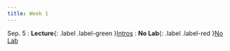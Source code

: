 ```yaml
---
title: Week 1
---
```


Sep. 5
: **Lecture**{: .label .label-green }[Intros](https://docs.google.com/presentation/d/1VIZn02fhYTr6uUhYh-5sSX19E5d0z3o-dl0OyGOMZyY/edit?usp=sharing)
: **No Lab**{: .label .label-red }[No Lab]()
